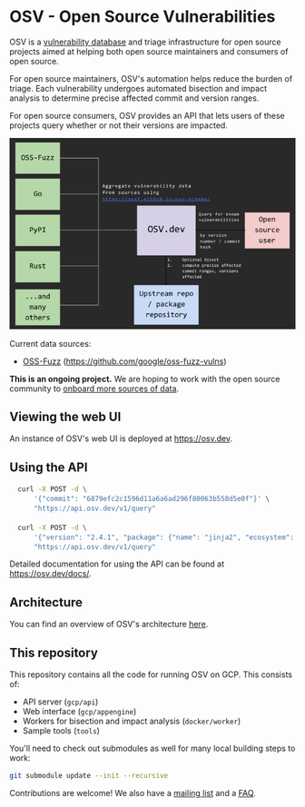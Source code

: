 # OSV - Open Source Vulnerabilities

OSV is a [vulnerability database] and triage infrastructure for open source
projects aimed at helping both open source maintainers and consumers of open
source.

For open source maintainers, OSV's automation helps reduce the burden of triage.
Each vulnerability undergoes automated bisection and impact analysis to
determine precise affected commit and version ranges.

For open source consumers, OSV provides an API that lets users of these projects
query whether or not their versions are impacted.

[vulnerability database]: https://osv.dev/list

<p align="center">
  <img src="docs/images/diagram.png" width="600">
</p>

Current data sources:
- [OSS-Fuzz](https://github.com/google/oss-fuzz) (https://github.com/google/oss-fuzz-vulns)

**This is an ongoing project.** We are hoping to work with the open source community
to [onboard more sources of data](https://github.com/google/osv/issues/44).

## Viewing the web UI

An instance of OSV's web UI is deployed at <https://osv.dev>.

## Using the API

```bash
  curl -X POST -d \
      '{"commit": "6879efc2c1596d11a6a6ad296f80063b558d5e0f"}' \
      "https://api.osv.dev/v1/query"

  curl -X POST -d \
      '{"version": "2.4.1", "package": {"name": "jinja2", "ecosystem": "PyPI"}}' \
      "https://api.osv.dev/v1/query"
```

Detailed documentation for using the API can be found at
<https://osv.dev/docs/>.

## Architecture

You can find an overview of OSV's architecture [here](docs/architecture.md).

## This repository

This repository contains all the code for running OSV on GCP. This consists of:

- API server (`gcp/api`)
- Web interface (`gcp/appengine`)
- Workers for bisection and impact analysis (`docker/worker`)
- Sample tools (`tools`)

You'll need to check out submodules as well for many local building steps to
work:

```bash
git submodule update --init --recursive
```

Contributions are welcome! We also have a
[mailing list](https://groups.google.com/g/osv-discuss) and a
[FAQ](https://osv.dev/docs/#tag/faq).

